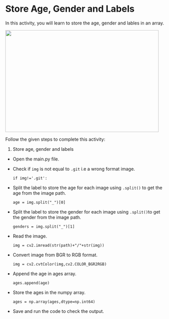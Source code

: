 Store Age, Gender and Labels
=============================

In this activity, you will learn to store the age, gender and lables in an array.

<img src= "https://s3-whjr-curriculum-uploads.whjr.online/666e8437-72ad-4116-8f94-7d2a4c184614.gif" width = "480" height = "320">

Follow the given steps to complete this activity:

1. Store age, gender and labels

* Open the main.py file.

* Check if `img` is not equal to `.git` i.e a wrong format image.

    `if img!='.git':`

* Split the label to store the age for each image using `.split()` to get the age from the image path.

    `age = img.split("_")[0]`

* Split the label to store the gender for each image using `.split()`to get the gender from the image path.

    `genders = img.split("_")[1]`

* Read the image.
            
    `img = cv2.imread(str(path)+"/"+str(img))`       

* Convert image from BGR to RGB format.
            
    `img = cv2.cvtColor(img,cv2.COLOR_BGR2RGB)`
            

* Append the age in ages array.

    `ages.append(age)`

* Store the ages in the numpy array.

    `ages = np.array(ages,dtype=np.int64)`

* Save and run the code to check the output.
